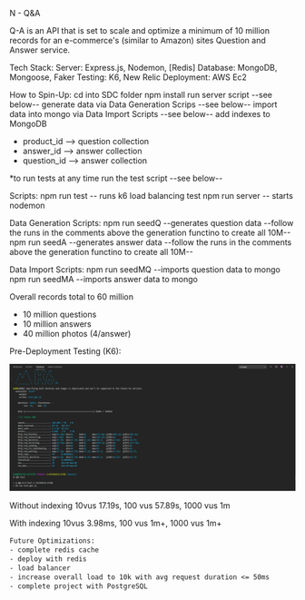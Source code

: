 N - Q&A

Q-A is an API that is set to scale and optimize a minimum of 10 million records for an e-commerce's (similar to Amazon) sites Question and Answer service.

Tech Stack:
Server: Express.js, Nodemon, [Redis]
Database: MongoDB, Mongoose, Faker
Testing: K6, New Relic
Deployment: AWS Ec2

How to Spin-Up:
 cd into SDC folder
 npm install
 run server script --see below--
 generate data via Data Generation Scrips --see below--
 import data into mongo via Data Import Scripts --see below--
 add indexes to MongoDB
  - product_id --> question collection
  - answer_id --> answer collection
  - question_id --> answer collection
 
*to run tests at any time run the test script --see below--


Scripts:
npm run test -- runs k6 load balancing test
npm run server -- starts nodemon

Data Generation Scripts:
npm run seedQ --generates question data --follow the runs in the comments above the generation functino to create all 10M--
npm run seedA --generates answer data --follow the runs in the comments above the generation functino to create all 10M--

Data Import Scripts:
npm run seedMQ --imports question data to mongo
npm run seedMA --imports answer data to mongo


Overall records total to 60 million
- 10 million questions 
- 10 million answers
- 40 million photos (4/answer)


Pre-Deployment Testing (K6):
 
 <img src='./k6Test10-17s.jpg'>

 Without indexing
  10vus     17.19s,
  100 vus   57.89s,
  1000 vus  1m
  
  With indexing
   10vus     3.98ms,
   100 vus   1m+,
   1000 vus  1m+
    
    
    Future Optimizations:
    - complete redis cache
    - deploy with redis
    - load balancer
    - increase overall load to 10k with avg request duration <= 50ms
    - complete project with PostgreSQL
